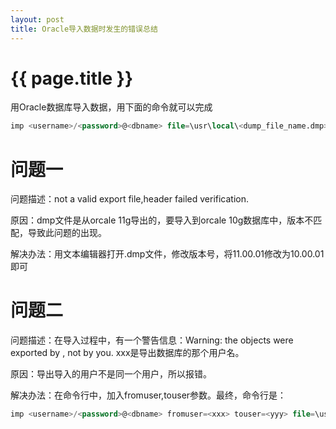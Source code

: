 ```yaml
---
layout: post
title: Oracle导入数据时发生的错误总结
---
```


{{ page.title }}
================

用Oracle数据库导入数据，用下面的命令就可以完成

```sql
imp <username>/<password>@<dbname> file=\usr\local\<dump_file_name.dmp> ignore=y 
```

# 问题一

问题描述：not a valid export file,header failed verification.

原因：dmp文件是从orcale 11g导出的，要导入到orcale 10g数据库中，版本不匹配，导致此问题的出现。

解决办法：用文本编辑器打开.dmp文件，修改版本号，将11.00.01修改为10.00.01即可

# 问题二

问题描述：在导入过程中，有一个警告信息：Warning: the objects were exported by <xxx>, not by you.
xxx是导出数据库的那个用户名。

原因：导出导入的用户不是同一个用户，所以报错。

解决办法：在命令行中，加入fromuser,touser参数。最终，命令行是：


```sql
imp <username>/<password>@<dbname> fromuser=<xxx> touser=<yyy> file=\usr\local\<dump_file_name.dmp> ignore=y 
```
